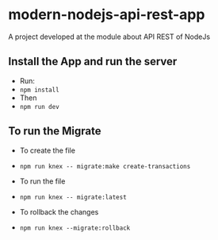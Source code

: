 # modern-nodejs-api-rest-app
A project developed at the module about API REST of NodeJs 


## Install the App and run the server
- Run: 
- `npm install` 
- Then
- `npm run dev`

## To run the Migrate
- To create the file
- `npm run knex -- migrate:make create-transactions` 

- To run the file
- `npm run knex -- migrate:latest`

- To rollback the changes
- `npm run knex --migrate:rollback `

